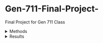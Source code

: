 # Gen-711-Final-Project-
Final Project for Gen 711 Class 

<details>
<summary>Methods</summary>

<details>
  <summary>Read Quality</summary>
- Fastqc was run on the samples to summarize read quality and base assessment in HTML format<br />
- The html files were transferred using Powershell and the several figures were observed <br />
</details>

<details>
  <summary>Trimming</summary>
  - Trimmomatic was run on the samples to trim off low quality reads and adapters<br />
  - Fastqc was run on the trimmed data to assess read quality <br />
</details>

  <details>
    <summary>Genome Assembly</summary>
      - Genome was put together with SPAdes using the forward, reverse, and unpaired reads <br />
  </details>

<details>
  <summary>Genome Assesment</summary>
  - QUAST was used to assess how well the genome was put together <br />
  - BUSCO was used to determine how complete the genome is using highly conserved genes (OrthoDB) <br />
</details>

<details>
  <summary>Genome Annotation</summary>
  - PROKKA 
</details>
      
</details>




<details>
  <summary>Results</summary>

<details>
  <summary>Fastqc</summary>

<details>
  <summary>Caylin Fastqc untrimmed</summary>

![plot](images/Caylin%20R1-1.png)
R1

![plot](images/Caylin%20R2-1.png)
R2

</details>

<details>
  <summary>Graham Fastqc untrimmed</summary>

![plot](images/Graham%20R1-1.png)
R1

![plot](images/Graham%20R2-1.png)
R2

</details>

<details>
  <summary>Ethan Fastqc untrimmed</summary>

![plot](images/Ethan%20R1-1.png)
R1

![plot](images/Ethan%20R2-1.png)
R2

</details>

<details>
  <summary>Caylin Fastqc trimmed</summary>

![plot](images/Caylin%20R1-2.png)
R1

![plot](images/Caylin%20R2-2.png)
R2

</details>

<details>
  <summary>Graham Fastqc trimmed</summary>

![plot](images/Graham%20R1-2.png)
R1

![plot](images/Graham%20R2-2.png)
R2

</details>

<details>
  <summary>Ethan Fastqc trimmed</summary>

![plot](images/Ethan%20R1-2.png)
R1

![plot](images/Ethan%20R2-2.png)
R2

</details>

</details>

<details>
  <summary>Quast</summary>

  <details>
    <summary>Caylin</summary>
  </details>

  <details>
    <summary>Graham</summary>
  </details>

  <details>
    <summary>Ethan</summary>
  </details>
</details>
  
</details>
